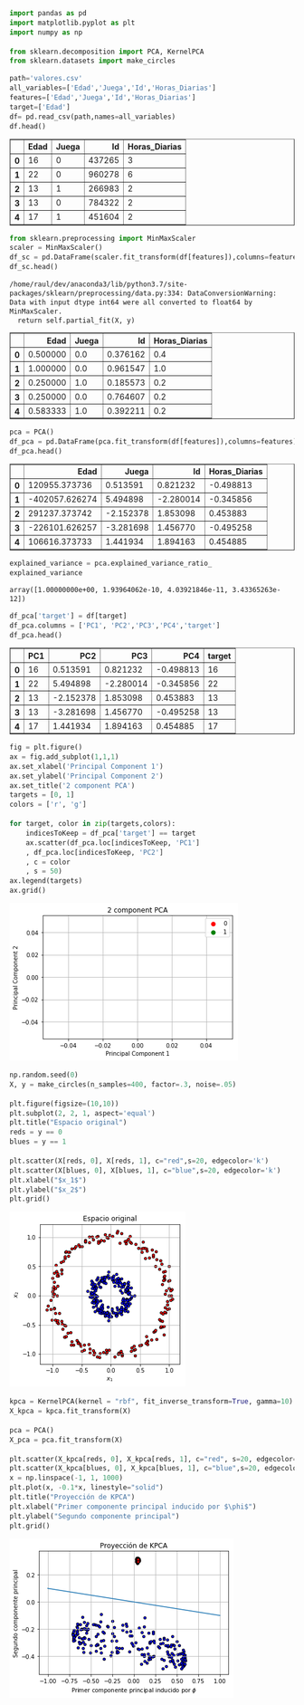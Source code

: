 

```python
import pandas as pd
import matplotlib.pyplot as plt
import numpy as np

from sklearn.decomposition import PCA, KernelPCA
from sklearn.datasets import make_circles
```


```python
path='valores.csv'
all_variables=['Edad','Juega','Id','Horas_Diarias']
features=['Edad','Juega','Id','Horas_Diarias']
target=['Edad']
df= pd.read_csv(path,names=all_variables)
df.head()
```




<div>
<style scoped>
    .dataframe tbody tr th:only-of-type {
        vertical-align: middle;
    }

    .dataframe tbody tr th {
        vertical-align: top;
    }

    .dataframe thead th {
        text-align: right;
    }
</style>
<table border="1" class="dataframe">
  <thead>
    <tr style="text-align: right;">
      <th></th>
      <th>Edad</th>
      <th>Juega</th>
      <th>Id</th>
      <th>Horas_Diarias</th>
    </tr>
  </thead>
  <tbody>
    <tr>
      <th>0</th>
      <td>16</td>
      <td>0</td>
      <td>437265</td>
      <td>3</td>
    </tr>
    <tr>
      <th>1</th>
      <td>22</td>
      <td>0</td>
      <td>960278</td>
      <td>6</td>
    </tr>
    <tr>
      <th>2</th>
      <td>13</td>
      <td>1</td>
      <td>266983</td>
      <td>2</td>
    </tr>
    <tr>
      <th>3</th>
      <td>13</td>
      <td>0</td>
      <td>784322</td>
      <td>2</td>
    </tr>
    <tr>
      <th>4</th>
      <td>17</td>
      <td>1</td>
      <td>451604</td>
      <td>2</td>
    </tr>
  </tbody>
</table>
</div>




```python
from sklearn.preprocessing import MinMaxScaler
scaler = MinMaxScaler()
df_sc = pd.DataFrame(scaler.fit_transform(df[features]),columns=features)
df_sc.head()
```

    /home/raul/dev/anaconda3/lib/python3.7/site-packages/sklearn/preprocessing/data.py:334: DataConversionWarning: Data with input dtype int64 were all converted to float64 by MinMaxScaler.
      return self.partial_fit(X, y)





<div>
<style scoped>
    .dataframe tbody tr th:only-of-type {
        vertical-align: middle;
    }

    .dataframe tbody tr th {
        vertical-align: top;
    }

    .dataframe thead th {
        text-align: right;
    }
</style>
<table border="1" class="dataframe">
  <thead>
    <tr style="text-align: right;">
      <th></th>
      <th>Edad</th>
      <th>Juega</th>
      <th>Id</th>
      <th>Horas_Diarias</th>
    </tr>
  </thead>
  <tbody>
    <tr>
      <th>0</th>
      <td>0.500000</td>
      <td>0.0</td>
      <td>0.376162</td>
      <td>0.4</td>
    </tr>
    <tr>
      <th>1</th>
      <td>1.000000</td>
      <td>0.0</td>
      <td>0.961547</td>
      <td>1.0</td>
    </tr>
    <tr>
      <th>2</th>
      <td>0.250000</td>
      <td>1.0</td>
      <td>0.185573</td>
      <td>0.2</td>
    </tr>
    <tr>
      <th>3</th>
      <td>0.250000</td>
      <td>0.0</td>
      <td>0.764607</td>
      <td>0.2</td>
    </tr>
    <tr>
      <th>4</th>
      <td>0.583333</td>
      <td>1.0</td>
      <td>0.392211</td>
      <td>0.2</td>
    </tr>
  </tbody>
</table>
</div>




```python
pca = PCA()
df_pca = pd.DataFrame(pca.fit_transform(df[features]),columns=features)
df_pca.head()
```




<div>
<style scoped>
    .dataframe tbody tr th:only-of-type {
        vertical-align: middle;
    }

    .dataframe tbody tr th {
        vertical-align: top;
    }

    .dataframe thead th {
        text-align: right;
    }
</style>
<table border="1" class="dataframe">
  <thead>
    <tr style="text-align: right;">
      <th></th>
      <th>Edad</th>
      <th>Juega</th>
      <th>Id</th>
      <th>Horas_Diarias</th>
    </tr>
  </thead>
  <tbody>
    <tr>
      <th>0</th>
      <td>120955.373736</td>
      <td>0.513591</td>
      <td>0.821232</td>
      <td>-0.498813</td>
    </tr>
    <tr>
      <th>1</th>
      <td>-402057.626274</td>
      <td>5.494898</td>
      <td>-2.280014</td>
      <td>-0.345856</td>
    </tr>
    <tr>
      <th>2</th>
      <td>291237.373742</td>
      <td>-2.152378</td>
      <td>1.853098</td>
      <td>0.453883</td>
    </tr>
    <tr>
      <th>3</th>
      <td>-226101.626257</td>
      <td>-3.281698</td>
      <td>1.456770</td>
      <td>-0.495258</td>
    </tr>
    <tr>
      <th>4</th>
      <td>106616.373733</td>
      <td>1.441934</td>
      <td>1.894163</td>
      <td>0.454885</td>
    </tr>
  </tbody>
</table>
</div>




```python
explained_variance = pca.explained_variance_ratio_
explained_variance
```




    array([1.00000000e+00, 1.93964062e-10, 4.03921846e-11, 3.43365263e-12])




```python
df_pca['target'] = df[target]
df_pca.columns = ['PC1', 'PC2','PC3','PC4','target']
df_pca.head()
```




<div>
<style scoped>
    .dataframe tbody tr th:only-of-type {
        vertical-align: middle;
    }

    .dataframe tbody tr th {
        vertical-align: top;
    }

    .dataframe thead th {
        text-align: right;
    }
</style>
<table border="1" class="dataframe">
  <thead>
    <tr style="text-align: right;">
      <th></th>
      <th>PC1</th>
      <th>PC2</th>
      <th>PC3</th>
      <th>PC4</th>
      <th>target</th>
    </tr>
  </thead>
  <tbody>
    <tr>
      <th>0</th>
      <td>16</td>
      <td>0.513591</td>
      <td>0.821232</td>
      <td>-0.498813</td>
      <td>16</td>
    </tr>
    <tr>
      <th>1</th>
      <td>22</td>
      <td>5.494898</td>
      <td>-2.280014</td>
      <td>-0.345856</td>
      <td>22</td>
    </tr>
    <tr>
      <th>2</th>
      <td>13</td>
      <td>-2.152378</td>
      <td>1.853098</td>
      <td>0.453883</td>
      <td>13</td>
    </tr>
    <tr>
      <th>3</th>
      <td>13</td>
      <td>-3.281698</td>
      <td>1.456770</td>
      <td>-0.495258</td>
      <td>13</td>
    </tr>
    <tr>
      <th>4</th>
      <td>17</td>
      <td>1.441934</td>
      <td>1.894163</td>
      <td>0.454885</td>
      <td>17</td>
    </tr>
  </tbody>
</table>
</div>




```python
fig = plt.figure()
ax = fig.add_subplot(1,1,1) 
ax.set_xlabel('Principal Component 1') 
ax.set_ylabel('Principal Component 2') 
ax.set_title('2 component PCA') 
targets = [0, 1]
colors = ['r', 'g']

for target, color in zip(targets,colors):
    indicesToKeep = df_pca['target'] == target
    ax.scatter(df_pca.loc[indicesToKeep, 'PC1']
    , df_pca.loc[indicesToKeep, 'PC2']
    , c = color
    , s = 50)
ax.legend(targets)
ax.grid()
```


![png](output_6_0.png)



```python
np.random.seed(0)
X, y = make_circles(n_samples=400, factor=.3, noise=.05)

plt.figure(figsize=(10,10))
plt.subplot(2, 2, 1, aspect='equal')
plt.title("Espacio original")
reds = y == 0
blues = y == 1

plt.scatter(X[reds, 0], X[reds, 1], c="red",s=20, edgecolor='k')
plt.scatter(X[blues, 0], X[blues, 1], c="blue",s=20, edgecolor='k')
plt.xlabel("$x_1$")
plt.ylabel("$x_2$")
plt.grid()
```


![png](output_7_0.png)



```python
kpca = KernelPCA(kernel = "rbf", fit_inverse_transform=True, gamma=10)
X_kpca = kpca.fit_transform(X)

pca = PCA()
X_pca = pca.fit_transform(X)

plt.scatter(X_kpca[reds, 0], X_kpca[reds, 1], c="red", s=20, edgecolor='k')
plt.scatter(X_kpca[blues, 0], X_kpca[blues, 1], c="blue",s=20, edgecolor='k')
x = np.linspace(-1, 1, 1000)
plt.plot(x, -0.1*x, linestyle="solid")
plt.title("Proyección de KPCA")
plt.xlabel("Primer componente principal inducido por $\phi$")
plt.ylabel("Segundo componente principal")
plt.grid()
```


![png](output_8_0.png)

